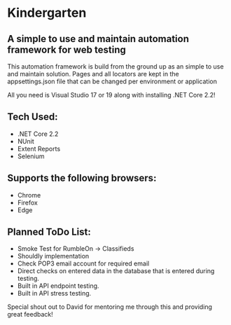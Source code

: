 # Kindergarten

## A simple to use and maintain automation framework for web testing

This automation framework is build from the ground up as an simple to use and maintain solution. Pages and all locators are kept in the appsettings.json file that can be changed per environment or application

All you need is Visual Studio 17 or 19 along with installing .NET Core 2.2!

## Tech Used:
- .NET Core 2.2
- NUnit
- Extent Reports
- Selenium

## Supports the following browsers:
- Chrome
- Firefox
- Edge

## Planned ToDo List:
- Smoke Test for RumbleOn -> Classifieds
- Shouldly implementation 
- Check POP3 email account for required email
- Direct checks on entered data in the database that is entered during testing. 
- Built in API endpoint testing. 
- Built in API stress testing.

Special shout out to David for mentoring me through this and providing great feedback!
